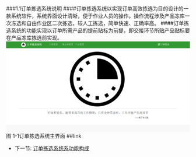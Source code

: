 ###1.1订单拣选系统说明
####订单拣选系统以实现订单高效拣选为目的设计的一款系统软件，系统界面设计清晰，便于作业人员的操作。操作流程涉及产品冻库一次冻选和自由作业区二次拣选，较人工拣选，简单快速、正确率高。
####订单拣选系统的功能实现以订单所需产品的提前贴标为前提，即交接环节所贴产品贴标要在产品冻库拣选前实现。
<img src="images/订单拣选系统介绍.png"  alt ="图 1-1订单拣选系统主界面" align=center />
图 1-1订单拣选系统主界面
##link
+ 下一节:  [订单拣选系统系功能构成](1.2.md)
